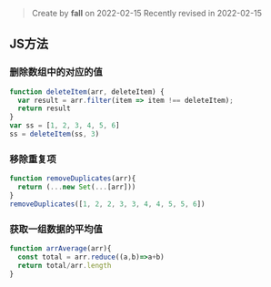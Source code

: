 > Create by **fall** on 2022-02-15
> Recently revised in 2022-02-15

## JS方法

### 删除数组中的对应的值

```js
function deleteItem(arr, deleteItem) {
  var result = arr.filter(item => item !== deleteItem);
  return result
}
var ss = [1, 2, 3, 4, 5, 6]
ss = deleteItem(ss, 3)
```

### 移除重复项

```js
function removeDuplicates(arr){
  return (...new Set(...[arr]))
}
removeDuplicates([1, 2, 2, 3, 3, 4, 4, 5, 5, 6])
```

### 获取一组数据的平均值

```js
function arrAverage(arr){
  const total = arr.reduce((a,b)=>a+b)
  return total/arr.length
}
```

